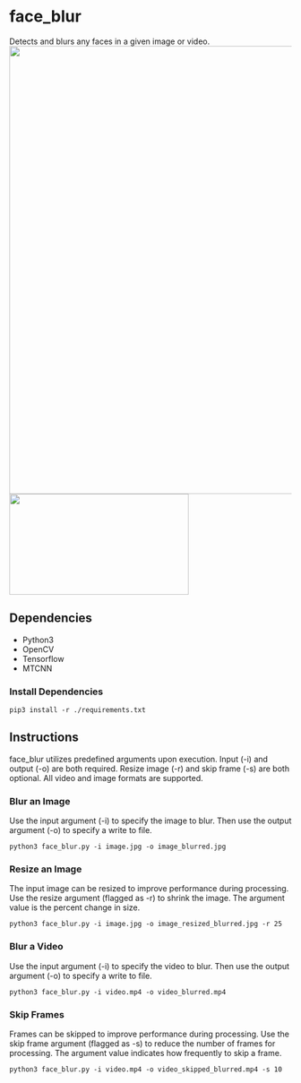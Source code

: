 # face_blur
Detects and blurs any faces in a given image or video.
<img width=800px src="https://github.com/avrha/face_blur/blob/main/examples/img_example.jpg/">
<img width=320px height=180 src= "https://github.com/avrha/face_blur/blob/main/examples/vid_example.gif/">
## Dependencies 
- Python3
- OpenCV
- Tensorflow
- MTCNN

### Install Dependencies
```
pip3 install -r ./requirements.txt
```

##  Instructions
face_blur utilizes predefined arguments upon execution. Input (-i) and output (-o) are both required. Resize image (-r) and skip frame  (-s) are both optional. All video and image formats are supported. 

### Blur an Image
Use the input argument (-i) to specify the image to blur. Then use the output argument (-o) to specify a write to file. 
  
``
python3 face_blur.py -i image.jpg -o image_blurred.jpg
``
### Resize an Image
The input image can be resized to improve performance during processing. Use the resize argument (flagged as -r) to shrink the image. The argument value is the percent change in size. 

`python3 face_blur.py -i image.jpg -o image_resized_blurred.jpg -r 25`

### Blur a Video 
Use the input argument (-i) to specify the video to blur. Then use the output argument (-o) to specify a write to file. 

`python3 face_blur.py -i video.mp4 -o video_blurred.mp4`


### Skip Frames
Frames can be skipped to improve performance during processing. Use the skip frame argument (flagged as -s) to reduce the number of frames for processing. The argument value indicates how frequently to skip a frame.

`python3 face_blur.py -i video.mp4 -o video_skipped_blurred.mp4 -s 10`
